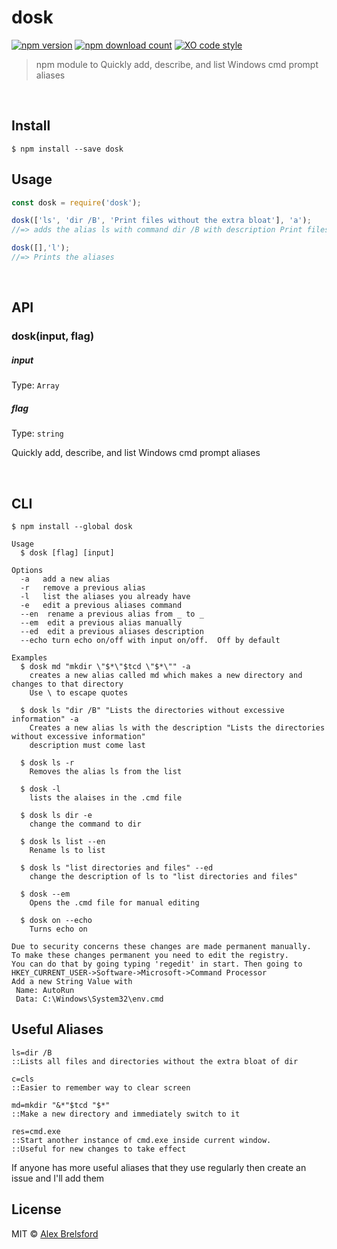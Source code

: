 # dosk
[![npm version](https://img.shields.io/npm/v/dosk.svg)](https://www.npmjs.com/package/dosk)
[![npm download count](http://img.shields.io/npm/dm/dosk.svg?style=flat)](http://npmjs.org/dosk)
[![XO code style](https://img.shields.io/badge/code_style-XO-5ed9c7.svg)](https://github.com/sindresorhus/xo)
> npm module to Quickly add, describe, and list Windows cmd prompt aliases

<br>

## Install

```
$ npm install --save dosk
```


## Usage

```js
const dosk = require('dosk');

dosk(['ls', 'dir /B', 'Print files without the extra bloat'], 'a');
//=> adds the alias ls with command dir /B with description Print files without the extra bloat

dosk([],'l');
//=> Prints the aliases
```

<br>

## API

### dosk(input, flag)

##### input

Type: `Array`

##### flag

Type: `string`

Quickly add, describe, and list Windows cmd prompt aliases

<br>

## CLI

```
$ npm install --global dosk
```

```
Usage
  $ dosk [flag] [input]

Options
  -a   add a new alias
  -r   remove a previous alias
  -l   list the aliases you already have
  -e   edit a previous aliases command
  --en  rename a previous alias from _ to _
  --em  edit a previous alias manually
  --ed  edit a previous aliases description
  --echo turn echo on/off with input on/off.  Off by default

Examples
  $ dosk md "mkdir \"$*\"$tcd \"$*\"" -a
    creates a new alias called md which makes a new directory and changes to that directory
    Use \ to escape quotes

  $ dosk ls "dir /B" "Lists the directories without excessive information" -a
    Creates a new alias ls with the description "Lists the directories without excessive information"
    description must come last

  $ dosk ls -r
    Removes the alias ls from the list

  $ dosk -l
    lists the alaises in the .cmd file

  $ dosk ls dir -e
    change the command to dir

  $ dosk ls list --en
    Rename ls to list

  $ dosk ls "list directories and files" --ed
    change the description of ls to "list directories and files"

  $ dosk --em
    Opens the .cmd file for manual editing

  $ dosk on --echo
    Turns echo on

Due to security concerns these changes are made permanent manually.
To make these changes permanent you need to edit the registry.
You can do that by going typing 'regedit' in start. Then going to
HKEY_CURRENT_USER->Software->Microsoft->Command Processor
Add a new String Value with
 Name: AutoRun
 Data: C:\Windows\System32\env.cmd
```

## Useful Aliases

```
ls=dir /B
::Lists all files and directories without the extra bloat of dir

c=cls
::Easier to remember way to clear screen

md=mkdir "&*"$tcd "$*"
::Make a new directory and immediately switch to it

res=cmd.exe
::Start another instance of cmd.exe inside current window.
::Useful for new changes to take effect
```

If anyone has more useful aliases that they use regularly then create an issue and I'll add them

## License

MIT © [Alex Brelsford](abrelsfo.github.io)
